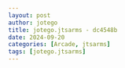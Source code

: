 ```yaml
---
layout: post
author: jotego
title: jotego.jtsarms - dc4548b
date: 2024-09-20
categories: [Arcade, jtsarms]
tags: [jotego.jtsarms]
---
```


